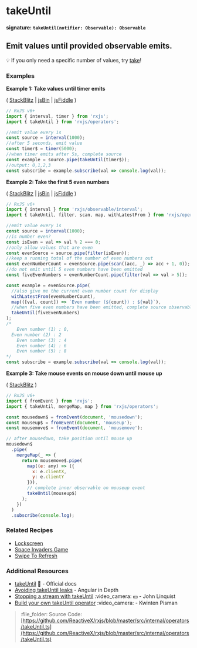 # takeUntil

#### signature: `takeUntil(notifier: Observable): Observable`

## Emit values until provided observable emits.

:bulb: If you only need a specific number of values, try [take](take.md)!

### Examples

**Example 1: Take values until timer emits**

\( [StackBlitz](https://stackblitz.com/edit/typescript-ujwjbg?file=index.ts&devtoolsheight=100) \| [jsBin](http://jsbin.com/yevuhukeja/1/edit?js,console) \| [jsFiddle](https://jsfiddle.net/btroncone/zbe9dzb9/) \)

```javascript
// RxJS v6+
import { interval, timer } from 'rxjs';
import { takeUntil } from 'rxjs/operators';

//emit value every 1s
const source = interval(1000);
//after 5 seconds, emit value
const timer$ = timer(5000);
//when timer emits after 5s, complete source
const example = source.pipe(takeUntil(timer$));
//output: 0,1,2,3
const subscribe = example.subscribe(val => console.log(val));
```

**Example 2: Take the first 5 even numbers**

\( [StackBlitz](https://stackblitz.com/edit/typescript-djhv7s?file=index.ts&devtoolsheight=100) \| [jsBin](http://jsbin.com/doquqecara/1/edit?js,console) \| [jsFiddle](https://jsfiddle.net/btroncone/0dLeksLe/) \)

```javascript
// RxJS v6+
import { interval } from 'rxjs/observable/interval';
import { takeUntil, filter, scan, map, withLatestFrom } from 'rxjs/operators';

//emit value every 1s
const source = interval(1000);
//is number even?
const isEven = val => val % 2 === 0;
//only allow values that are even
const evenSource = source.pipe(filter(isEven));
//keep a running total of the number of even numbers out
const evenNumberCount = evenSource.pipe(scan((acc, _) => acc + 1, 0));
//do not emit until 5 even numbers have been emitted
const fiveEvenNumbers = evenNumberCount.pipe(filter(val => val > 5));

const example = evenSource.pipe(
  //also give me the current even number count for display
  withLatestFrom(evenNumberCount),
  map(([val, count]) => `Even number (${count}) : ${val}`),
  //when five even numbers have been emitted, complete source observable
  takeUntil(fiveEvenNumbers)
);
/*
    Even number (1) : 0,
  Even number (2) : 2
    Even number (3) : 4
    Even number (4) : 6
    Even number (5) : 8
*/
const subscribe = example.subscribe(val => console.log(val));
```

**Example 3: Take mouse events on mouse down until mouse up**

\( [StackBlitz](https://stackblitz.com/edit/rxjs-ug2ezf?file=index.ts&devtoolsheight=50) \)

```javascript
// RxJS v6+
import { fromEvent } from 'rxjs';
import { takeUntil, mergeMap, map } from 'rxjs/operators';

const mousedown$ = fromEvent(document, 'mousedown');
const mouseup$ = fromEvent(document, 'mouseup');
const mousemove$ = fromEvent(document, 'mousemove');

// after mousedown, take position until mouse up
mousedown$
  .pipe(
    mergeMap(_ => {
      return mousemove$.pipe(
        map((e: any) => ({
          x: e.clientX,
          y: e.clientY
        })),
        // complete inner observable on mouseup event
        takeUntil(mouseup$)
      );
    })
  )
  .subscribe(console.log);
```

### Related Recipes

* [Lockscreen](../../recipes/lockscreen.md)
* [Space Invaders Game](../../recipes/space-invaders-game.md)
* [Swipe To Refresh](../../recipes/swipe-to-refresh.md)

### Additional Resources

* [takeUntil](https://rxjs.dev/api/operators/takeUntil) :newspaper: - Official docs
* [Avoiding takeUntil leaks](https://blog.angularindepth.com/rxjs-avoiding-takeuntil-leaks-fb5182d047ef) - Angular in Depth
* [Stopping a stream with takeUntil](https://egghead.io/lessons/rxjs-stopping-a-stream-with-takeuntil?course=step-by-step-async-javascript-with-rxjs) :video\_camera: :dollar: - John Linquist
* [Build your own takeUntil operator](https://blog.strongbrew.io/build-the-operators-from-rxjs-from-scratch/?lectureId=takeUntil#app) :video\_camera: - Kwinten Pisman

> :file\_folder: Source Code: [https://github.com/ReactiveX/rxjs/blob/master/src/internal/operators/takeUntil.ts](https://github.com/ReactiveX/rxjs/blob/master/src/internal/operators/takeUntil.ts)

